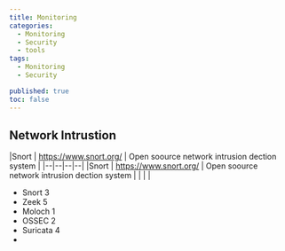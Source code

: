 ```yaml
---
title: Monitoring
categories:
  - Monitoring
  - Security
  - tools
tags:
  - Monitoring
  - Security

published: true
toc: false
---
```



## Network Intrustion

|Snort  | https://www.snort.org/  | Open soource network intrusion dection system |
|--|--|--|--|
|Snort  | https://www.snort.org/  | Open soource network intrusion dection system |
|  |  |

 - Snort 3
 - Zeek 5
 - Moloch 1
 - OSSEC 2
 - Suricata 4
 - 


<!--stackedit_data:
eyJwcm9wZXJ0aWVzIjoidGl0bGU6IE1vbml0b3JpbmcgU3lzdG
Vtc1xuYXV0aG9yOiBUb25pXG50YWdzOiBOZXRTZWMgTW9uaXRv
clxuY2F0ZWdvcmllczogU2VjdXJpdHlcbiIsImhpc3RvcnkiOl
stNjU0OTg5MzgyLDE1NTA5NTY3MTJdfQ==
-->